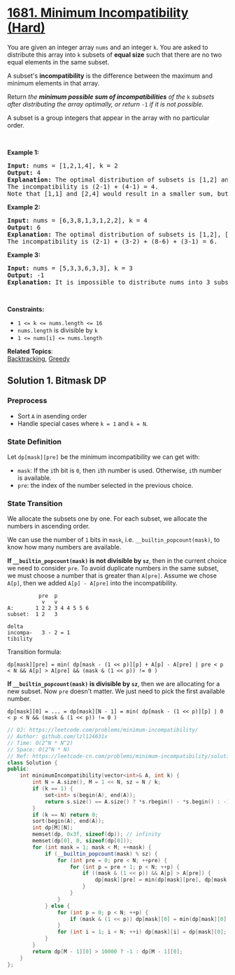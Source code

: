 # [1681. Minimum Incompatibility (Hard)](https://leetcode.com/problems/minimum-incompatibility/)

<p>You are given an integer array <code>nums</code>​​​ and an integer <code>k</code>. You are asked to distribute this array into <code>k</code> subsets of <strong>equal size</strong> such that there are no two equal elements in the same subset.</p>

<p>A subset's <strong>incompatibility</strong> is the difference between the maximum and minimum elements in that array.</p>

<p>Return <em>the <strong>minimum possible sum of incompatibilities</strong> of the </em><code>k</code> <em>subsets after distributing the array optimally, or return </em><code>-1</code><em> if it is not possible.</em></p>

<p>A subset is a group integers that appear in the array with no particular order.</p>

<p>&nbsp;</p>
<p><strong>Example 1:</strong></p>

<pre><strong>Input:</strong> nums = [1,2,1,4], k = 2
<strong>Output:</strong> 4
<strong>Explanation:</strong> The optimal distribution of subsets is [1,2] and [1,4].
The incompatibility is (2-1) + (4-1) = 4.
Note that [1,1] and [2,4] would result in a smaller sum, but the first subset contains 2 equal elements.</pre>

<p><strong>Example 2:</strong></p>

<pre><strong>Input:</strong> nums = [6,3,8,1,3,1,2,2], k = 4
<strong>Output:</strong> 6
<strong>Explanation:</strong> The optimal distribution of subsets is [1,2], [2,3], [6,8], and [1,3].
The incompatibility is (2-1) + (3-2) + (8-6) + (3-1) = 6.
</pre>

<p><strong>Example 3:</strong></p>

<pre><strong>Input:</strong> nums = [5,3,3,6,3,3], k = 3
<strong>Output:</strong> -1
<strong>Explanation:</strong> It is impossible to distribute nums into 3 subsets where no two elements are equal in the same subset.
</pre>

<p>&nbsp;</p>
<p><strong>Constraints:</strong></p>

<ul>
	<li><code>1 &lt;= k &lt;= nums.length &lt;= 16</code></li>
	<li><code>nums.length</code> is divisible by <code>k</code></li>
	<li><code>1 &lt;= nums[i] &lt;= nums.length</code></li>
</ul>


**Related Topics**:  
[Backtracking](https://leetcode.com/tag/backtracking/), [Greedy](https://leetcode.com/tag/greedy/)

## Solution 1. Bitmask DP

### Preprocess

* Sort `A` in asending order
* Handle special cases where `k = 1` and `k = N`.

### State Definition

Let `dp[mask][pre]` be the minimum incompatibility we can get with:
* `mask`: If the `i`th bit is `0`, then `i`th number is used. Otherwise, `i`th number is available.
* `pre`: the index of the number selected in the previous choice.

### State Transition

We allocate the subsets one by one. For each subset, we allocate the numbers in ascending order.

We can use the number of `1` bits in `mask`, i.e. `__builtin_popcount(mask)`, to know how many numbers are available.

**If `__builtin_popcount(mask)` is not divisible by `sz`**, then in the current choice we need to consider `pre`. To avoid duplicate numbers in the same subset, we must choose a number that is greater than `A[pre]`. Assume we chose `A[p]`, then we added `A[p] - A[pre]` into the incompatibility.

```plaintext
          pre  p
           v   v
A:       1 2 2 3 4 4 5 5 6 
subset:  1 2   3

delta
incompa-   3 - 2 = 1
tibility
```

Transition formula:

```
dp[mask][pre] = min( dp[mask - (1 << p)][p] + A[p] - A[pre] | pre < p < N && A[p] > A[pre] && (mask & (1 << p)) != 0 )
```

**If `__builtin_popcount(mask)` is divisible by `sz`**, then we are allocating for a new subset. Now `pre` doesn't matter. We just need to pick the first available number.

```
dp[mask][0] = ... = dp[mask][N - 1] = min( dp[mask - (1 << p)][p] | 0 < p < N && (mask & (1 << p)) != 0 )
```

```cpp
// OJ: https://leetcode.com/problems/minimum-incompatibility/
// Author: github.com/lzl124631x
// Time: O(2^N * N^2)
// Space: O(2^N * N)
// Ref: https://leetcode-cn.com/problems/minimum-incompatibility/solution/lao-tao-lu-zhuang-tai-ya-suo-dp-by-newha-j58b/
class Solution {
public:
    int minimumIncompatibility(vector<int>& A, int k) {
        int N = A.size(), M = 1 << N, sz = N / k;
        if (k == 1) {
            set<int> s(begin(A), end(A));
            return s.size() == A.size() ? *s.rbegin() - *s.begin() : -1;
        }
        if (k == N) return 0;
        sort(begin(A), end(A));
        int dp[M][N];
        memset(dp, 0x3f, sizeof(dp)); // infinity
        memset(dp[0], 0, sizeof(dp[0]));
        for (int mask = 1; mask < M; ++mask) {
            if (__builtin_popcount(mask) % sz) {
                for (int pre = 0; pre < N; ++pre) {
                    for (int p = pre + 1; p < N; ++p) {
                        if ((mask & (1 << p)) && A[p] > A[pre]) {
                            dp[mask][pre] = min(dp[mask][pre], dp[mask - (1 << p)][p] + A[p] - A[pre]);
                        }
                    }
                }
            } else {
                for (int p = 0; p < N; ++p) {
                    if (mask & (1 << p)) dp[mask][0] = min(dp[mask][0], dp[mask - (1 << p)][p]);
                }
                for (int i = 1; i < N; ++i) dp[mask][i] = dp[mask][0];
            }
        }
        return dp[M - 1][0] > 10000 ? -1 : dp[M - 1][0];
    }
};
```